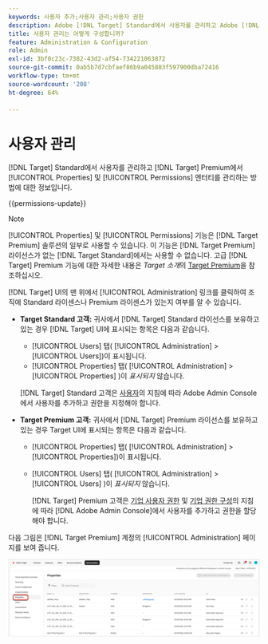 ```yaml
---
keywords: 사용자 추가;사용자 관리;사용자 권한
description: Adobe [!DNL Target] Standard에서 사용자를 관리하고 Adobe [!DNL Target] Premium에서 기업 속성 및 권한을 관리하는 방법에 대해 알아봅니다.
title: 사용자 관리는 어떻게 구성합니까?
feature: Administration & Configuration
role: Admin
exl-id: 3bf0c23c-7382-43d2-af54-734221063872
source-git-commit: 0ab5b7d7cbfaef86b9a045883f597900dba72416
workflow-type: tm+mt
source-wordcount: '208'
ht-degree: 64%

---
```


# 사용자 관리

[!DNL Target] Standard에서 사용자를 관리하고 [!DNL Target] Premium에서 [!UICONTROL Properties] 및 [!UICONTROL Permissions] 엔터티를 관리하는 방법에 대한 정보입니다.

{{permissions-update}}

>[!NOTE]
>
>[!UICONTROL Properties] 및 [!UICONTROL Permissions] 기능은 [!DNL Target Premium] 솔루션의 일부로 사용할 수 있습니다. 이 기능은 [!DNL Target Premium] 라이선스가 없는 [!DNL Target Standard]에서는 사용할 수 없습니다. 고급 [!DNL Target] Premium 기능에 대한 자세한 내용은 *Target 소개*&#x200B;의 [Target Premium](/help/main/c-intro/intro.md#premium)을 참조하십시오.

[!DNL Target] UI의 맨 위에서 [!UICONTROL Administration] 링크를 클릭하여 조직에 Standard 라이센스나 Premium 라이센스가 있는지 여부를 알 수 있습니다.

* **Target Standard 고객:** 귀사에서 [!DNL Target] Standard 라이선스를 보유하고 있는 경우 [!DNL Target] UI에 표시되는 항목은 다음과 같습니다.

   * [!UICONTROL Users] 탭( [!UICONTROL Administration] > [!UICONTROL Users])이 표시됩니다.
   * [!UICONTROL Properties] 탭( [!UICONTROL Administration] > [!UICONTROL Properties] )이 *표시되지* 않습니다.

  [!DNL Target] Standard 고객은 [사용자](/help/main/administrating-target/c-user-management/c-user-management/user-management.md)의 지침에 따라 Adobe Admin Console에서 사용자를 추가하고 권한을 지정해야 합니다.

* **Target Premium 고객:** 귀사에서 [!DNL Target] Premium 라이선스를 보유하고 있는 경우 Target UI에 표시되는 항목은 다음과 같습니다.

   * [!UICONTROL Properties] 탭( [!UICONTROL Administration] > [!UICONTROL Properties])이 표시됩니다.
   * [!UICONTROL Users] 탭( [!UICONTROL Administration] > [!UICONTROL Users] )이 *표시되지* 않습니다.

     [!DNL Target] Premium 고객은 [기업 사용자 권한](/help/main/administrating-target/c-user-management/property-channel/property-channel.md#concept_E396B16FA2024ADBA27BC056138F9838) 및 [기업 권한 구성](/help/main/administrating-target/c-user-management/property-channel/properties-overview.md#concept_22F2855DBF0D4754B9460F5D68749C71)의 지침에 따라 [!DNL Adobe Admin Console]에서 사용자를 추가하고 권한을 할당해야 합니다.

다음 그림은 [!DNL Target Premium] 계정의 [!UICONTROL Administration] 페이지를 보여 줍니다.

![관리 탭](/help/main/administrating-target/assets/premium.png)
